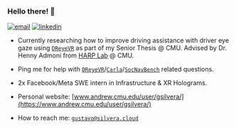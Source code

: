 ### Hello there! 👋

[![email](https://img.shields.io/badge/-grs5382@gmail.com-c14438?style=for-the-badge&logo=Gmail&logoColor=white&link=mailto:grs5382@gmail.com)](mailto:grs5382@gmail.com) 
[![linkedin](https://img.shields.io/badge/-@gustavosilvera-blue?style=for-the-badge&logo=LinkedIn)](https://www.linkedin.com/in/gustavosilvera/) 
<!--[![num_visits](https://badges.pufler.dev/visits/gustavosilvera/gustavosilvera?style=for-the-badge)](https://badges.pufler.dev)
[![num_commits](https://badges.pufler.dev/commits/monthly/gustavosilvera/?style=for-the-badge)](https://badges.pufler.dev)-->


- Currently researching how to improve driving assistance with driver eye gaze using [`DReyeVR`](https://github.com/HARPLab/DReyeVR) as part of my Senior Thesis @ CMU. Advised by Dr. Henny Admoni from [HARP Lab](http://harp.ri.cmu.edu/) @ CMU. 
- Ping me for help with [`DReyeVR`](https://github.com/HARPLab/DReyeVR)/[`Carla`](https://github.com/carla-simulator/carla)/[`SocNavBench`](https://github.com/CMU-TBD/SocNavBench) related questions.

- 2x Facebook/Meta SWE intern in Infrastructure & XR Holograms. 

- Personal website: [www.andrew.cmu.edu/user/gsilvera/](https://www.andrew.cmu.edu/user/gsilvera/)
- How to reach me: [`gustavo@silvera.cloud`](mailto:gustavo@silvera.cloud)

<!--
**GustavoSilvera/GustavoSilvera** is a ✨ _special_ ✨ repository because its `README.md` (this file) appears on your GitHub profile.

Here are some ideas to get you started:

- 🔭 I’m currently working on ...
- 🌱 I’m currently learning ...
- 👯 I’m looking to collaborate on ...
- 🤔 I’m looking for help with ...
- 💬 Ask me about ...
- 📫 How to reach me: ...
- 😄 Pronouns: ...
- ⚡ Fun fact: ...
-->
